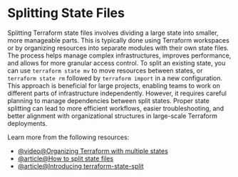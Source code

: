 # Splitting State Files

Splitting Terraform state files involves dividing a large state into smaller, more manageable parts. This is typically done using Terraform workspaces or by organizing resources into separate modules with their own state files. The process helps manage complex infrastructures, improves performance, and allows for more granular access control. To split an existing state, you can use `terraform state mv` to move resources between states, or `terraform state rm` followed by `terraform import` in a new configuration. This approach is beneficial for large projects, enabling teams to work on different parts of infrastructure independently. However, it requires careful planning to manage dependencies between split states. Proper state splitting can lead to more efficient workflows, easier troubleshooting, and better alignment with organizational structures in large-scale Terraform deployments.

Learn more from the following resources:

- [@video@Organizing Terraform with multiple states](https://www.youtube.com/watch?v=5TfgdKXr45I)
- [@article@How to split state files](https://support.hashicorp.com/hc/en-us/articles/7955227415059-How-to-Split-State-Files)
- [@article@Introducing terraform-state-split](https://www.shebanglabs.io/moving-terraform-resources-between-different-states/)